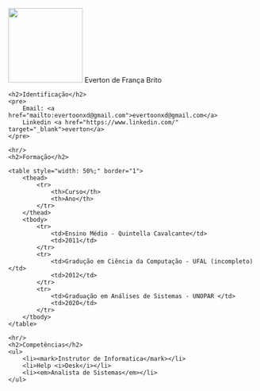 <html lang="en">
<head>
    <meta charset="UTF-8">
    <meta name="viewport" content="width=device-width, initial-scale=1.0">
    <title>Everton de França Brito</title>
</head>
<body>
    <img src="https://i.imgur.com/GWa2XuF.png" width="150" />
    Everton de França Brito 
    
    <h2>Identificação</h2>
    <pre>
        Email: <a href="mailto:evertoonxd@gmail.com">evertoonxd@gmail.com</a>
        Linkedin <a href="https://www.linkedin.com/" target="_blank">everton</a>
    </pre>

    <hr/>
    <h2>Formação</h2>

    <table style="width: 50%;" border="1">
        <thead>
            <tr>
                <th>Curso</th>
                <th>Ano</th>
            </tr>
        </thead>
        <tbody>
            <tr>
                <td>Ensino Médio - Quintella Cavalcante</td>
                <td>2011</td>
            </tr>
            <tr>
                <td>Gradução em Ciência da Computação - UFAL (incompleto)</td>
                <td>2012</td>
            </tr>
            <tr>
                <td>Graduação em Análises de Sistemas - UNOPAR </td>
                <td>2020</td>
            </tr>
        </tbody>
    </table>

    <hr/>
    <h2>Competências</h2>
    <ul>
        <li><mark>Instrutor de Informatica</mark></li>
        <li>Help <i>Desk</i></li>
        <li><em>Analista de Sistemas</em></li>
    </ul>

</body>
</html>
